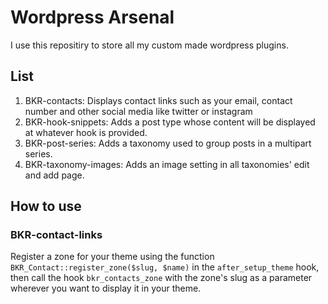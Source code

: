 # Wordpress Arsenal
I use this repositiry to store all my custom made wordpress plugins.

## List
1. BKR-contacts: Displays contact links such as your email, contact number and other social media like twitter or instagram
2. BKR-hook-snippets: Adds a post type whose content will be displayed at whatever hook is provided.
3. BKR-post-series: Adds a taxonomy used to group posts in a multipart series.
3. BKR-taxonomy-images: Adds an image setting in all taxonomies' edit and add page.

## How to use
### BKR-contact-links
Register a zone for your theme using the function `BKR_Contact::register_zone($slug, $name)` in the `after_setup_theme` hook, then call the hook `bkr_contacts_zone` with the zone's slug as a parameter wherever you want to display it in your theme.
